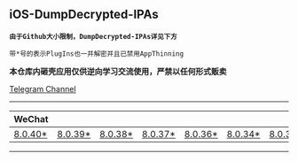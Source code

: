 ## iOS-DumpDecrypted-IPAs

**`由于Github大小限制，DumpDecrypted-IPAs详见下方`**

`带*号的表示PlugIns也一并解密并且已禁用AppThinning`

**本仓库内砸壳应用仅供逆向学习交流使用，严禁以任何形式贩卖**

[Telegram Channel](https://t.me/IPAPatch)

---

|WeChat|||||||||
| --- | --- | --- | --- | --- | --- | --- | --- | --- |
|[8.0.40*](https://share.initnil.com/d/DumpDecrypted-WeChat/WeChat_8.0.40_dump.ipa?sign=48G1JQXgGIo-es70cNEJWLevqxcKeEISQ4DjpnpU9g8=:0)|[8.0.39*](https://share.initnil.com/d/DumpDecrypted-WeChat/WeChat_8.0.39_dump.ipa?sign=e8u9Ssrrcs7Vo6-A1U0eiHnP5VBh2Y5lRlXlr3swBwo=:0)|[8.0.38*](https://share.initnil.com/d/DumpDecrypted-WeChat/WeChat_8.0.38_dump.ipa?sign=TC50bY0Zcv4tyiH0J9oRRyUz6x0PGKCLfNjlhRfyWBg=:0)|[8.0.37*](https://share.initnil.com/d/DumpDecrypted-WeChat/WeChat_8.0.37_dump.ipa?sign=nbn1UFyK5GySNNkcKQrzEBi-eHIjmfshKHtPFroeup0=:0)|[8.0.36*](https://share.initnil.com/d/DumpDecrypted-WeChat/WeChat_8.0.36_dump.ipa?sign=Htp9joQUgHq_AHjYVgVU27yh8ZXNVB6BqeNGGHsEPes=:0)|[8.0.34*](https://share.initnil.com/d/DumpDecrypted-WeChat/WeChat_8.0.34_dump.ipa?sign=30H2b5VfQnNKRxkHdhOHE-45YdccHqSdA3pG9MIkCjM=:0)|[8.0.33*](https://share.initnil.com/d/DumpDecrypted-WeChat/WeChat_8.0.33_dump.ipa?sign=lbcpP3kTCG0Sz-oYhzw89nwlbj6Tpi0Y83jTX0zTN6I=:0)|[8.0.32*](https://share.initnil.com/d/DumpDecrypted-WeChat/WeChat_8.0.32_dump.ipa?sign=pHhHQdqBf2nzoByPal-CbrjxTHafBaYs3T_0m1UBytc=:0)|[8.0.31*](https://share.initnil.com/d/DumpDecrypted-WeChat/WeChat_8.0.31_dump.ipa?sign=ehv7blHxkdLJ7yrTovSp3abm31iEU26FyxpsqR0QrAU=:0)

---
